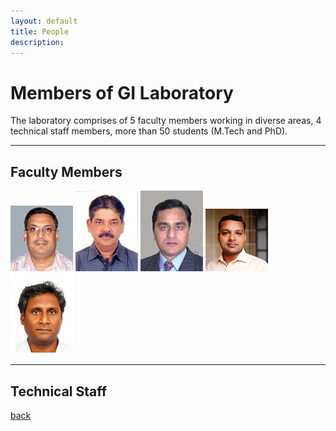 ```yaml
---
layout: default
title: People
description:
---
```


# Members of GI Laboratory
The laboratory comprises of 5 faculty members working in diverse areas, 4 technical staff members, more than 50 students (M.Tech and PhD).

* * *
## Faculty Members
![image1](/assets/img/onkar-dikshit.png)
![image1](/assets/img/nagarajan.png)
![image1](/assets/img/Blohani.png)
![image1](/assets/img/salil_goel.png)
![image1](/assets/img/Balaji.png)
* * *
## Technical Staff

[back](./)
